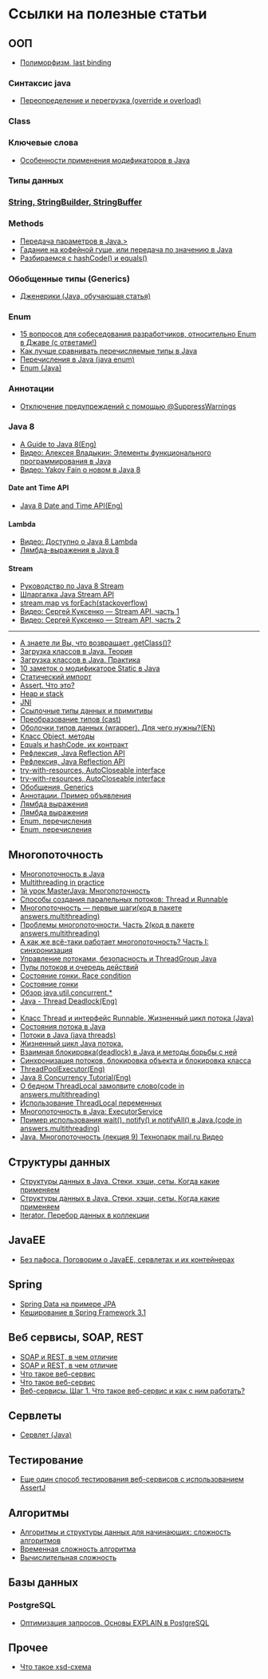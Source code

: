 # Ссылки на полезные статьи

## ООП

- <a href="https://ru.stackoverflow.com/questions/279518">Полиморфизм, last binding</a>

### Синтаксис java
- <a href="http://begoml.by/%D0%BF%D0%B5%D1%80%D0%B5%D0%BE%D0%BF%D1%80%D0%B5%D0%B4%D0%B5%D0%BB%D0%B5%D0%BD%D0%B8%D0%B5-%D0%B8-%D0%BF%D0%B5%D1%80%D0%B5%D0%B3%D1%80%D1%83%D0%B7%D0%BA%D0%B0-override-%D0%B8-overload/">Переопределение и перегрузка (override и overload)</a>

### Class

### Ключевые слова
- <a href="http://www.quizful.net/post/features-of-the-application-of-modifiers-in-java">Особенности применения модификаторов в Java</a>

### Типы данных

### <a href="string/readme.md">String, StringBuilder, StringBuffer</a>

### Methods
- <a href="http://info.javarush.ru/translation/2014/06/30/%D0%9F%D0%B5%D1%80%D0%B5%D0%B4%D0%B0%D1%87%D0%B0-%D0%BF%D0%B0%D1%80%D0%B0%D0%BC%D0%B5%D1%82%D1%80%D0%BE%D0%B2-%D0%B2-Java-%D0%9F%D0%B5%D1%80%D0%B5%D0%B2%D0%BE%D0%B4-.html">Передача параметров в Java.></a>
- <a href="http://www.javable.com/columns/robinson/letters/01/">Гадание на кофейной гуще, или передача по значению в Java</a>
- <a href="https://habrahabr.ru/post/168195/">Разбираемся с hashCode() и equals()</a>

### Обобщенные типы (Generics)
- <a href="http://www.quizful.net/post/java-generics-tutorial">Дженерики (Java, обучающая статья)</a>

### Enum
- <a href="http://info.javarush.ru/translation/2015/10/13/15-%D0%B2%D0%BE%D0%BF%D1%80%D0%BE%D1%81%D0%BE%D0%B2-%D0%B4%D0%BB%D1%8F-%D1%81%D0%BE%D0%B1%D0%B5%D1%81%D0%B5%D0%B4%D0%BE%D0%B2%D0%B0%D0%BD%D0%B8%D1%8F-%D1%80%D0%B0%D0%B7%D1%80%D0%B0%D0%B1%D0%BE%D1%82%D1%87%D0%B8%D0%BA%D0%BE%D0%B2-%D0%BE%D1%82%D0%BD%D0%BE%D1%81%D0%B8%D1%82%D0%B5%D0%BB%D1%8C%D0%BD%D0%BE-Enum-%D0%B2-%D0%94%D0%B6%D0%B0%D0%B2%D0%B5-%D1%81-%D0%BE%D1%82%D0%B2%D0%B5%D1%82%D0%B0%D0%BC%D0%B8-.html">15 вопросов для собеседования разработчиков, относительно Enum в Джаве (с ответами!)</a>
- <a href="https://tproger.ru/articles/comparing-enums-in-java/">Как лучше сравнивать перечисляемые типы в Java</a>
- <a href="http://info.javarush.ru/tag/%D0%9D%D0%B0%D1%81%D0%BB%D0%B5%D0%B4%D0%BE%D0%B2%D0%B0%D0%BD%D0%B8%D0%B5%20%D0%B2%20enum/">Перечисления в Java (java enum)</a>
- <a href="http://cyclowiki.org/wiki/Enum_(Java)">Enum (Java)</a>

### Аннотации
- <a href="https://www.ibm.com/support/knowledgecenter/ru/SS8PJ7_9.5.0/org.eclipse.jdt.doc.user/tasks/task-suppress_warnings.htm">Отключение предупреждений с помощью @SuppressWarnings</a>

### Java 8
- <a href="https://github.com/winterbe/java8-tutorial">A Guide to Java 8(Eng)</a>
- <a href="https://www.youtube.com/watch?v=hEyCK4ueBlc">Видео: Алексея Владыкин: Элементы функционального программирования в Java</a>
- <a href="https://www.youtube.com/watch?v=iD8H7cmxw_w">Видео: Yakov Fain о новом в Java 8</a>

#### Date ant Time API
- <a href="http://www.mscharhag.com/2014/02/java-8-datetime-api.html">Java 8 Date and Time API(Eng)</a>

#### Lambda
- <a href="http://www.youtube.com/watch?v=_PDIVhEs6TM">Видео: Доступно о Java 8 Lambda</a>
- <a href="http://habrahabr.ru/post/224593/">Лямбда-выражения в Java 8</a>


#### Stream
- <a href="http://javadevblog.com/polnoe-rukovodstvo-po-java-8-stream.html">Pуководство по Java 8 Stream</a>
- <a href="http://habrahabr.ru/company/luxoft/blog/270383/">Шпаргалка Java Stream API</a>
- <a href="http://stackoverflow.com/questions/28319064/java-8-best-way-to-transform-a-list-map-or-foreach">stream.map vs forEach(stackoverflow)</a>
- <a href="https://www.youtube.com/watch?v=O8oN4KSZEXE">Видео: Сергей Куксенко — Stream API, часть 1</a>
- <a href="https://www.youtube.com/watch?v=i0Jr2l3jrDA">Видео: Сергей Куксенко — Stream API, часть 2</a>







-----
- <a href="https://habrahabr.ru/post/197802/">А знаете ли Вы, что возвращает .getClass()?</a>
- <a href="https://habrahabr.ru/post/103830/">Загрузка классов в Java. Теория</a>
- <a href="https://habrahabr.ru/post/104229/">Загрузка классов в Java. Практика</a>
- <a href="http://info.javarush.ru/translation/2014/04/15/10-%D0%B7%D0%B0%D0%BC%D0%B5%D1%82%D0%BE%D0%BA-%D0%BE-%D0%BC%D0%BE%D0%B4%D0%B8%D1%84%D0%B8%D0%BA%D0%B0%D1%82%D0%BE%D1%80%D0%B5-Static-%D0%B2-Java.html">10 заметок о модификаторе Static в Java</a>
- <a href="http://codingrus.ru/readarticle.php?article_id=666">Статический импорт</a>
- <a href="https://habrahabr.ru/post/141080/">Assert. Что это?</a>
- <a href="https://javadevblog.com/chto-takoe-heap-i-stack-pamyat-v-java.html">Heap и stack</a>
- <a href="http://java-course.ru/articles/jni/">JNI</a>
- <a href="http://pr0java.blogspot.ru/2015/04/java-1.html">Ссылочные типы данных и примитивы</a>
- <a href="http://cybern.ru/java-type-cast.html">Преобразование типов (cast)</a>
- <a href="https://stackoverflow.com/a/8916075">Оболочки типов данных (wrapper). Для чего нужны?(EN)</a>
- <a href="https://habrahabr.ru/post/265373">Класс Object, методы</a>
- <a href="https://ru.stackoverflow.com/questions/439">Equals и hashCode, их контракт</a>
- <a href="http://www.quizful.net/post/java-reflection-api">Рефлексия, Java Reflection API</a>
- <a href="http://java-course.ru/begin/reflection/">Рефлексия, Java Reflection API</a>
- <a href="http://hasysdev.blogspot.ru/2012/06/try-java-7.html">try-with-resources, AutoCloseable interface</a>
- <a href="http://info.javarush.ru/translation/2013/08/19/Java-7-try-with-resources.html">try-with-resources, AutoCloseable interface</a>
- <a href="https://neerc.ifmo.ru/wiki/index.php?title=Generics">Обобщения, Generics</a>
- <a href="https://habrahabr.ru/post/139736/">Аннотации. Пример объявления</a>
- <a href="https://habrahabr.ru/post/224593/">Лямбда выражения</a>
- <a href="https://blog.idrsolutions.com/2015/02/java-8-method-references-explained-5-minutes/">Лямбда выражения</a>
- <a href="https://habrahabr.ru/post/101280/">Enum, перечисления</a>
- <a href="https://neerc.ifmo.ru/wiki/index.php?title=%D0%9F%D0%B5%D1%80%D0%B5%D1%87%D0%B8%D1%81%D0%BB%D0%B5%D0%BD%D0%B8%D1%8F">Enum, перечисления</a>


## Многопоточность
- <a href="https://habrahabr.ru/post/164487">Многопоточность в Java</a>
- <a href="https://habrahabr.ru/post/137065">Multithreading in practice</a>
- <a href="https://github.com/JavaOPs/masterjava#Первое-занятие-многопоточность">1й урок MasterJava: Многопоточность</a>
- <a href="https://habrahabr.ru/post/164487/">Способы создания паралельных потоков: Thread и Runnable</a>
- <a href="http://java-course.ru/begin/multithread_01/">Многопоточность — первые шаги(код в пакете answers.multithreading)</a>
- <a href="http://java-course.ru/begin/multithread_02/">Проблемы многопоточности. Часть 2(код в пакете answers.multithreading)</a>
- <a href="https://habrahabr.ru/post/143237/">А как же всё-таки работает многопоточность? Часть I: синхронизация</a>
- <a href="http://src-code.net/upravlenie-potokami-bezopasnost-i-threadgroup-java/">Управление потоками, безопасность и ThreadGroup Java</a>
- <a href="https://www.ibm.com/developerworks/ru/library/j-jtp0730/index.html">Пулы потоков и очередь действий</a>
- <a href="https://www.viva64.com/ru/t/0042/">Состояние гонки. Race condition</a>
- <a href="https://ru.wikipedia.org/wiki/%D0%A1%D0%BE%D1%81%D1%82%D0%BE%D1%8F%D0%BD%D0%B8%D0%B5_%D0%B3%D0%BE%D0%BD%D0%BA%D0%B8">Состояние гонки</a>
- <a href="https://habrahabr.ru/company/luxoft/blog/157273/">Обзор java.util.concurrent.*</a>
- <a href="http://www.tutorialspoint.com/java/java_thread_deadlock.htm">Java - Thread Deadlock(Eng)</a>
- <a href="http://www.fandroid.info/klass-thread-i-interfejs-runnable-zhiznennyj-tsikl-potoka-java/"></a>
- <a href="">Класс Thread и интерфейс Runnable. Жизненный цикл потока (Java)</a>
- <a href="http://crypto.pp.ua/2010/06/sostoyaniya-potoka-v-java/">Состояния потока в Java</a>
- <a href="http://www.quizful.net/post/java-threads">Потоки в Java (java threads)</a>
- <a href="https://javadevblog.com/zhiznenny-j-tsikl-java-potoka-sostoyaniya-potoka-v-java.html">Жизненный цикл Java потока. </a>
- <a href="http://www.developersonthe.net/ru/posts/post_id/34-Vzaimnaja-blokirovkadeadlock-v-Java-i-metody-borby-s-nej/">Взаимная блокировка(deadlock) в Java и методы борьбы с ней</a>
- <a href="http://info.javarush.ru/CynepHy6/2014/10/27/%D0%A1%D0%B8%D0%BD%D1%85%D1%80%D0%BE%D0%BD%D0%B8%D0%B7%D0%B0%D1%86%D0%B8%D1%8F-%D0%BF%D0%BE%D1%82%D0%BE%D0%BA%D0%BE%D0%B2-%D0%B1%D0%BB%D0%BE%D0%BA%D0%B8%D1%80%D0%BE%D0%B2%D0%BA%D0%B0-%D0%BE%D0%B1%D1%8A%D0%B5%D0%BA%D1%82%D0%B0-%D0%B8-%D0%B1%D0%BB%D0%BE%D0%BA%D0%B8%D1%80%D0%BE%D0%B2%D0%BA%D0%B0-%D0%BA%D0%BB%D0%B0%D1%81%D1%81%D0%B0.html">Синхронизация потоков, блокировка объекта и блокировка класса</a>
- <a href="http://tutorials.jenkov.com/java-util-concurrent/threadpoolexecutor.html">ThreadPoolExecutor(Eng)</a>
- <a href="http://winterbe.com/posts/2015/05/22/java8-concurrency-tutorial-atomic-concurrent-map-examples/">Java 8 Concurrency Tutorial(Eng)</a>
- <a href="http://samolisov.blogspot.ru/2011/04/threadlocal.html">О бедном ThreadLocal замолвите слово(code in answers.multithreading)</a>
- <a href="https://articles.javatalks.ru/articles/17">Использование ThreadLocal переменных</a>
- <a href="https://habrahabr.ru/post/116363/">Многопоточность в Java: ExecutorService</a>
- <a href="https://javadevblog.com/primer-ispol-zovaniya-wait-notify-i-notifyall-v-java.html">Пример использования wait(), notify() и notifyAll() в Java.(code in answers.multithreading)</a>
- <a href="https://www.youtube.com/watch?v=dLDhB6SRXzw">Java. Многопоточность (лекция 9) Технопарк mail.ru Видео</a>

## Структуры данных
- <a href="https://habrahabr.ru/users/tarzan82/posts/">Структуры данных в Java. Стеки, хэши, сеты. Когда какие применяем</a>
- <a href="https://habrahabr.ru/post/267389/">Структуры данных в Java. Стеки, хэши, сеты. Когда какие применяем</a>
- <a href="https://metanit.com/java/tutorial/5.10.php">Iterator. Перебор данных в коллекции</a>

## JavaEE
- <a href="http://info.javarush.ru/eGarmin/2015/03/28/%D0%91%D0%B5%D0%B7-%D0%BF%D0%B0%D1%84%D0%BE%D1%81%D0%B0-%D0%9F%D0%BE%D0%B3%D0%BE%D0%B2%D0%BE%D1%80%D0%B8%D0%BC-%D0%BE-JavaEE-%D1%81%D0%B5%D1%80%D0%B2%D0%BB%D0%B5%D1%82%D0%B0%D1%85-%D0%B8-%D0%B8%D1%85-%D0%BA%D0%BE%D0%BD%D1%82%D0%B5%D0%B9%D0%BD%D0%B5%D1%80%D0%B0%D1%85.html">Без пафоса. Поговорим о JavaEE, сервлетах и их контейнерах</a>

## Spring
- <a href="https://habrahabr.ru/post/139421/">Spring Data на примере JPA</a>
- <a href="https://habrahabr.ru/post/113945/">Кеширование в Spring Framework 3.1</a>

## Веб сервисы, SOAP, REST
- <a href="https://habrahabr.ru/post/158605/">SOAP и REST, в чем отличие</a>
- <a href="https://habrahabr.ru/post/50147/">SOAP и REST, в чем отличие</a>
- <a href="https://habrahabr.ru/post/46374/">Что такое веб-сервис</a>
- <a href="https://ru.wikipedia.org/wiki/%D0%92%D0%B5%D0%B1-%D1%81%D0%BB%D1%83%D0%B6%D0%B1%D0%B0">Что такое веб-сервис</a>
- <a href="http://info.javarush.ru/eGarmin/2015/03/14/%D0%92%D0%B5%D0%B1-%D1%81%D0%B5%D1%80%D0%B2%D0%B8%D1%81%D1%8B-%D0%A8%D0%B0%D0%B3-1-%D0%A7%D1%82%D0%BE-%D1%82%D0%B0%D0%BA%D0%BE%D0%B5-%D0%B2%D0%B5%D0%B1-%D1%81%D0%B5%D1%80%D0%B2%D0%B8%D1%81-%D0%B8-%D0%BA%D0%B0%D0%BA-%D1%81-%D0%BD%D0%B8%D0%BC-%D1%80%D0%B0%D0%B1%D0%BE%D1%82%D0%B0%D1%82%D1%8C-.html">Веб-сервисы. Шаг 1. Что такое веб-сервис и как с ним работать?</a>

## Сервлеты
- <a href="https://ru.wikipedia.org/wiki/%D0%A1%D0%B5%D1%80%D0%B2%D0%BB%D0%B5%D1%82_(Java)">Сервлет (Java)</a>

## Тестирование
- <a href="https://habrahabr.ru/post/269961/">Еще один способ тестирования веб-сервисов с использованием AssertJ</a>

## Алгоритмы
- <a href="https://tproger.ru/translations/algorithms-and-data-structures">Алгоритмы и структуры данных для начинающих: сложность алгоритмов</a>
- <a href="https://ru.wikipedia.org/wiki/%D0%92%D1%80%D0%B5%D0%BC%D0%B5%D0%BD%D0%BD%D0%B0%D1%8F_%D1%81%D0%BB%D0%BE%D0%B6%D0%BD%D0%BE%D1%81%D1%82%D1%8C_%D0%B0%D0%BB%D0%B3%D0%BE%D1%80%D0%B8%D1%82%D0%BC%D0%B0">Временная сложность алгоритма</a>
- <a href="https://ru.wikipedia.org/wiki/%D0%92%D1%8B%D1%87%D0%B8%D1%81%D0%BB%D0%B8%D1%82%D0%B5%D0%BB%D1%8C%D0%BD%D0%B0%D1%8F_%D1%81%D0%BB%D0%BE%D0%B6%D0%BD%D0%BE%D1%81%D1%82%D1%8C">Вычислительная сложность</a>

## Базы данных

### PostgreSQL
- <a href="https://habrahabr.ru/post/203320/">Оптимизация запросов. Основы EXPLAIN в PostgreSQL</a>

## Прочее
- <a href="https://habrahabr.ru/post/90696/">Что такое xsd-схема</a>